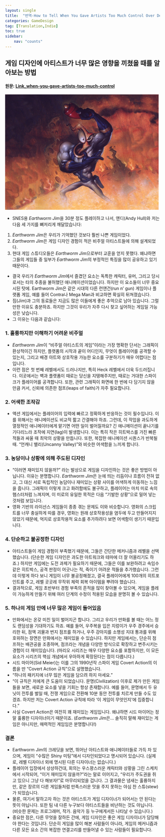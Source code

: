 ```yaml
---
layout: single
title:  "번역-How to Tell When You Gave Artists Too Much Control Over Design"
categories: GameDesign
tag: [Translation,Indie] 
toc: true
sidebar:
    nav: "counts"
---
```

## 게임 디자인에 아티스트가 너무 많은 영향을 끼쳤을 때를 알아보는 방법
#### 원문: [Link_when-you-gave-artists-too-much-control](https://makegames.tumblr.com/post/18591854565/how-to-tell-when-you-gave-artists-too-much-control)

![image](/images/Game02_01.jpg)

- SNES용 *Earthworm Jim*을 30분 정도 플레이하고 나서, 앤디(Andy Hull)와 저는 다음 세 가지를 뼈저리게 깨달았습니다:   
1.	*Earthworm Jim*은 우리가 기억했던 것보다 훨씬 나쁜 게임이었다.   
2.	*Earthworm Jim*은 게임 디자인 경험이 적은 비주얼 아티스트들에 의해 설계되었다.   
3.	현대 게임 스튜디오들은 *Earthworm Jim*으로부터 교훈을 얻지 못했다.
왜냐하면 그들의 게임들 중 일부가 *Earthworm Jim*의 부정적인 특징을 많이 공유하고 있기 때문이다.   
- 결국 우리가 *Earthworm Jim*에서 즐겼던 요소는 독특한 캐릭터, 유머, 그리고 당시로서는 타의 추종을 불허했던 애니메이션이었습니다. 하지만 이 요소들이 너무 중요시된 탓에. Earthworm Jim은 같은 시대의 다른 런앤건(run n’ gun) 게임이나 플랫폼 게임, 예를 들어 Contra나 Mega Man과 비교하면 확실히 뒤쳐졌습니다.   
- 짐(Jim)과 그의 동료들은 지금도 많은 이들에게 좋은 추억으로 남아 있습니다. 그럴 만한 이유도 충분하죠. 하지만 그것이 우리가 자주 다시 찾고 싶어하는 게임일 가능성은 낮습니다.   
- 그 이유는 다음과 같습니다:  

### 1. 훌륭하지만 이해하기 어려운 비주얼
- *Earthworm Jim*이 “비주얼 아티스트의 게임”이라는 가장 명확한 단서는 그래픽이 환상적이긴 하지만, 플랫폼의 시작과 끝이 어디인지, 무엇이 플레이어를 공격할 수 있는지, 그리고 배경 아트와 상호작용 가능한 요소를 구분하기가 매우 어렵다는 점입니다.   
- 이런 점은 첫 번째 레벨에서도 드러나지만, 특히 Heck 레벨에서 더욱 두드러집니다. 이곳에서는 벽과 플랫폼이 때로는 당신을 지탱해주지만, 때로는 거대한 스파이크가 플레이어를 공격합니다. 또한, 관련 그래픽이 화면에 한 번에 다 담기지 않을 만큼 커서, 신뢰에 의존한 점프(leaps of faith)가 자주 필요합니다.   

### 2. 어색한 조작감
-  액션 게임에서는 플레이어의 입력에 빠르고 정확하게 반응하는 것이 필수입니다. 이를 위해서는 애니메이션도 비교적 짧고 간결해야 하죠. 그런데, 이 작업을 과도하게 열정적인 애니메이터에게 맡기면 어떤 일이 벌어질까요? 긴 애니메이션이 끝나기를 기다리느라 조작에 지연(lag)이 발생합니다. 이는 특히 작은 히트박스를 가진 빠른 적들과 싸울 때 최악의 상황을 만듭니다. 또한, 복잡한 애니메이션 시퀀스가 반복될 때. “언캐니 밸리(Uncanny Valley)”와 비슷한 어색함을 느끼게 합니다.   

### 3. 농담이나 상황에 의해 주도된 디자인
-  “이러면 재미있지 않을까?” 라는 발상으로 게임을 디자인하는 것은 좋은 방법이 아닙니다. 이유는 분명합니다. *Earthworm Jim*은 눈에 띄는 리듬이나 흐름이 전혀 없고, 그 대신 서로 독립적인 농담이나 재미있는 상황 사이를 어색하게 이동하는 느낌을 줍니다. 그래픽이 이렇게 크고 화려함에도 불구하고, 플레이어는 마치 미로 속의 햄스터처럼 느껴지며, 이 미로의 유일한 목적은 다음 “기발한 상황”으로 밀어 넣는 것처럼 보입니다.   
- 영화 기반의 라이선스 게임들이 종종 겪는 문제도 이와 비슷합니다. 영화의 스크립트를 너무 충실하게 따를 경우, 영화는 원래 상호작용성을 염두에 두고 만들어지지 않았기 때문에, 억지로 상호작용적 요소를 추가하려다 보면 어색함이 생기기 때문입니다.   

### 4. 단순하고 불공정한 디자인
-  아티스트들이 게임 경험이 부족했기 때문에, 그들은 간단한 메커니즘과 레벨을 선택했습니다. (단순한 게임 디자인은 과도한 아트워크와 테마에 더 잘 어올리기도 하죠.) 하지만 게임에는 도전 과제가 필요하기 때문에, 그들은 이를 보완하려고 속임수 같은 히트박스, 공격 판정이 어긋나는 적, 죽이기 어려운 적들을 추가했습니다. 그런데 이렇게 하다 보니 게임이 너무 불공정해졌고, 결국 플레이어에게 100개의 히트포인트를 주고, 레벨 곳곳레 무작위 체력 회복 아이템을 뿌려야 했습니다.   
- 결과적으로, 게임 초반부터 경험 부족의 흔적을 많이 찾아볼 수 있으며, 게임을 플레이 가능하게 만들기 위해 여러 단계의 수정이 적용된 모습을 분명히 볼 수 있습니다.   

### 5. 하나의 게임 안에 너무 많은 게임이 들어있음
- 만화에서는 온갖 미친 일이 벌어지곤 합니다. 그리고 우리가 만화를 볼 때는 어느 정도 랜덤성을 기대하기도 하죠. 예를 들어, 우주복을 입은 지렁이가 우주 경주에서 승리한 뒤, 점액 괴물과 번지 점프를 하거나, 우주 강아지를 소행성 지대 통과를 위해 호위하는 장면은 만화에서는 재미있을 수 있습니다. 하지만 게임에서는, 단순히 점프하는 배관공을 조종하며, 점프라는 개념을 다양한 방식으로 확장하고 변주시키는 경험이 더 재미있습니다. (마리오 시리즈는 매우 다양한 요소를 포함하지만, 이 모든 요소가 시리즈의 핵심 개념에서 우아하게 확장된다는 점이 다릅니다.)   
- 시드 마이어(Sid Meier)는 이를 그의 1990년작 스파이 게임 Covert Action의 이름을 딴 “Covert Action 규칙”으로 설명했습니다.   
- “하나의 패키지에 너무 많은 게임을 담으려 하지 마세요.”   
- “이 규칙은 저에게 큰 도움이 되었습니다. 문명(Civilization) 이후로 제가 만든 게임들을 보면, 새로운 요소를 넣을 기회는 항상 존재합니다. 예를 들어, 문명에서 두 유닛이 전투를 벌일 때, 전쟁 게임으로 전환해 10분 동안 전투를 치르게 만들 수도 있겠죠. 하지만 저는 Covert Action 규칙에 따라 ‘이 게임이 무엇인지’에 집중합니다.”   
- 사실 Covert Action은 여전히 꽤 재미있는 게임입니다. 왜냐하면 시드 마이어는 정말 훌륭한 디자이너이기 때문이죠. (*Earthworm Jim*은… 솔직히 말해 재미있는 게임은 아니지만, 매력적인 게임임은 분명합니다!)   

### 결론 
- Earthworm Jim의 크레딧을 보면, 뛰어난 아티스트와 애니메이터들로 가득 차 있으며, 게임이 “수많은 Shiny 미팅”에서 디자인되었다고 명시되어 있습니다. (실제로, 레벨 디자이너 외에 명시된 다른 디자이너는 없습니다.)   
- 플레이어 입장에서 상상하건대, 회의는 우스꽝스러운 캐릭터와 상황을 그린 스케치에서 시작되어, “이거 재미있지 않을까?”라는 말로 이어지고, “우리가 주도권을 쥐고 있으니 그냥 다 해보자!”로 마무리되었을 겁니다. 그 결과물은 냄새는 훌륭하지만, 같은 장르의 다른 게임들처럼 만족스러운 맛을 주지 못하는 야심 찬 스튜(stew)가 되었습니다.   
- 물론, 여기서 말하고자 하는 것은 아티스트가 게임 디자이너가 되어서는 안 된다는 뜻이 아닙니다. 또한 팀 내 다른 누구보다 아티스트들을 비난하는 것도 아닙니다. (비슷한 문제는 프로그래머, 작가. 음악가 등 누구에게서든 나타날 수 있습니다.)   
- 중요한 점은, 다른 무엇을 잘하든 간에, 게임 디자인은 좋은 게임 디자이너가 담당해야 한다는 것입니다. 단순히 게임을 많이 해본 사람들이 아니라, 게임의 메커니즘과 다른 모든 요소 간의 복잡한 연결고리를 만들어낼 수 있는 사람들이 필요합니다. 
